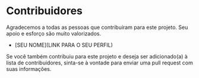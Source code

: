 # Contribuidores

Agradecemos a todas as pessoas que contribuíram para este projeto. Seu apoio e esforço são muito valorizados.

* [SEU NOME](LINK PARA O SEU PERFIL)

Se você também contribuiu para este projeto e deseja ser adicionado(a) à lista de contribuidores, sinta-se à vontade para enviar uma pull request com suas informações.
